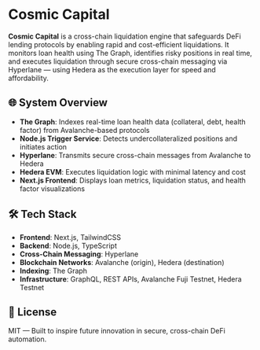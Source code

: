 
# Cosmic Capital

**Cosmic Capital** is a cross-chain liquidation engine that safeguards DeFi lending protocols by enabling rapid and cost-efficient liquidations. It monitors loan health using The Graph, identifies risky positions in real time, and executes liquidation through secure cross-chain messaging via Hyperlane — using Hedera as the execution layer for speed and affordability.

## 🌐 System Overview

- **The Graph**: Indexes real-time loan health data (collateral, debt, health factor) from Avalanche-based protocols  
- **Node.js Trigger Service**: Detects undercollateralized positions and initiates action  
- **Hyperlane**: Transmits secure cross-chain messages from Avalanche to Hedera  
- **Hedera EVM**: Executes liquidation logic with minimal latency and cost  
- **Next.js Frontend**: Displays loan metrics, liquidation status, and health factor visualizations  

## 🛠️ Tech Stack

- **Frontend**: Next.js, TailwindCSS  
- **Backend**: Node.js, TypeScript  
- **Cross-Chain Messaging**: Hyperlane  
- **Blockchain Networks**: Avalanche (origin), Hedera (destination)  
- **Indexing**: The Graph  
- **Infrastructure**: GraphQL, REST APIs, Avalanche Fuji Testnet, Hedera Testnet  

## 📜 License

MIT — Built to inspire future innovation in secure, cross-chain DeFi automation.
